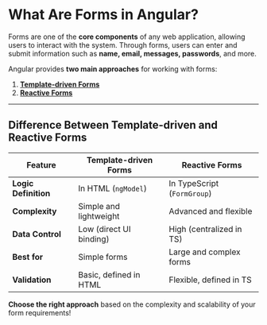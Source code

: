 # What Are Forms in Angular?
Forms are one of the **core components** of any web application, allowing users to interact with the system. Through forms, users can enter and submit information such as **name, email, messages, passwords**, and more.  

Angular provides **two main approaches** for working with forms:  

1. **[Template-driven Forms](template-driven-forms.md)**
2. **[Reactive Forms](reactive-forms.md)**

---  
## Difference Between Template-driven and Reactive Forms

| Feature               | Template-driven Forms      | Reactive Forms               |
|-----------------------|--------------------------|------------------------------|
| **Logic Definition**  | In HTML (`ngModel`)      | In TypeScript (`FormGroup`)  |
| **Complexity**        | Simple and lightweight   | Advanced and flexible        |
| **Data Control**      | Low (direct UI binding)  | High (centralized in TS)     |
| **Best for**          | Simple forms             | Large and complex forms      |
| **Validation**        | Basic, defined in HTML   | Flexible, defined in TS      |  

**Choose the right approach** based on the complexity and scalability of your form requirements!